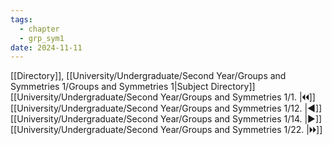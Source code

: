 ```yaml
---
tags:
  - chapter
  - grp_sym1
date: 2024-11-11
---
```

[[Directory]], [[University/Undergraduate/Second Year/Groups and Symmetries 1/Groups and Symmetries 1|Subject Directory]]
[[University/Undergraduate/Second Year/Groups and Symmetries 1/1. |🞀🞀]] [[University/Undergraduate/Second Year/Groups and Symmetries 1/12. |◀]] [[University/Undergraduate/Second Year/Groups and Symmetries 1/14. |▶]] [[University/Undergraduate/Second Year/Groups and Symmetries 1/22. |🞂🞂]]
# 
## 
### 